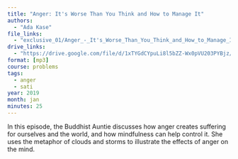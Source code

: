 ```yaml
---
title: "Anger: It's Worse Than You Think and How to Manage It"
authors:
  - "Ada Kase"
file_links:
  - "exclusive_01/Anger_-_It's_Worse_Than_You_Think_and_How_to_Manage_It%20(2019-01-24)%20-%20Buddhist%20Auntie.mp3"
drive_links:
  - "https://drive.google.com/file/d/1xTYGdCYpuLi8l5bZZ-Wx0pVU203PYBjz/view?usp=sharing"
format: [mp3]
course: problems
tags:
  - anger
  - sati
year: 2019
month: jan
minutes: 25
---
```


In this episode, the Buddhist Auntie discusses how anger creates suffering for ourselves and the world, and how mindfulness can help control it. She uses the metaphor of clouds and storms to illustrate the effects of anger on the mind. 

